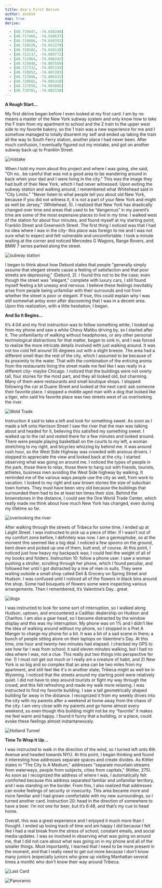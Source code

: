 ```yaml
---
title: Ava's First Derive
author: ans614
map: true
derive:

  - [40.719447, -74.010240]
  - [40.717466, -74.010637]
  - [40.718804, -74.010351]
  - [40.720329, -74.012279]
  - [40.720102, -74.010128]
  - [40.722137, -74.009772]
  - [40.721964, -74.008242]
  - [40.725848, -74.007550]
  - [40.727332, -74.007335]
  - [40.728052, -74.007203]
  - [40.727894, -74.005432]
  - [40.728602, -74.005318]
  - [40.727859, -74.003095]
  - [40.729781, -74.002150]
---
```

<strong>A Rough Start...</strong>

My first dérive began before I even looked at my first card. I am by no means a master of the New York subway system and only know how to take the F train from my apartment to school and the 2 train to the upper west side to my favorite bakery, so the 1 train was a new experience for me and I somehow managed to totally disorient my self and ended up taking the train all the way to South Ferry station, another place I had never been. After much confusion, I eventually figured out my mistake, and got on another subway back up to Franklin Street.

![mistake](https://i.imgur.com/kqzvI2m.png)

When I told my mom about this project and where I was going, she said, "Oh no.. be careful that was not a good area to be wandering around in back when your dad and I were living in the city." This was the image they had built of their New York, which I had never witnessed. Upon exiting the subway station and walking around, I remembered what Whitehead said in "City Limits." "Never listen to what people tell you about old New York, because if you did not witness it, it is not a part of your New York and might as well be Jersey," (Whitehead, 5). I realized that New York has drastically changed over time and areas that used to be “dangerous” in my parent’s time are some of the most expensive places to live in my time. I walked west of the station for about four minutes, and found myself at my starting point; Franklin Street and Greenwich Street. The first thing I noticed was that I had no idea where I was in the city- this place was foreign to me and I was not sure what to expect and felt vulnerable and uncomfortable. I took a minute waiting at the corner and noticed Mercedes G Wagons, Range Rovers, and BMW 7 series parked along the street.

![subway station](https://i.imgur.com/qvY2RzG.jpg)

I began to think about how Debord states that people "generally simply assume that elegant streets cause a feeling of satisfaction and that poor streets are depressing," (Debord, 2). I found this not to be the case; even though the street was "elegant," complete with luxury cars, I still found myself feeling a bit uneasy and nervous. I believe these feelings inevitably arise from people being unfamiliar with their surrounds and not from whether the street is poor or elegant. If true, this could explain why I was still somewhat antsy even after discovering that I was in a decent area. Upon this realization, with a little hesitation, I began.

<strong>And So It Begins...</strong>

It’s 4:04 and my first instruction was to follow something white, I looked up from my phone and saw a white Chevy Malibu driving by, so I started after it. The unfamiliarity of walking without headphones, or any other personal technological distractions for that matter, began to sink in, and I was forced to realize the more intricate details involved with just walking around. It was not too cold felt around 55 degrees out with a slight breeze. The area had a different smell than the rest of the city, which I assumed to be because of its proximity to the water. That with the combination of the enticing aroma from the restaurants lining the street made me feel like I was really in a different city- maybe Chicago. I noticed that the buildings were not overly tall, four stories for the most part, and they all looked old, but charming. Many of them were restaurants and small boutique shops. I stopped following the car at Duane Street and looked at the next card: ask someone their favorite place. I stopped a middle aged man with a dog that looked like a tiger, who said his favorite place was two streets west of us overlooking the river.

![Wold Trade](https://i.imgur.com/KKsllsF.jpg)

Instruction 4 said to take a left and look for something sweet. As soon as I made a left onto Harrison Street I saw the river that the man was talking about and headed for it, believing this satisfied my something sweet. I walked up to the rail and rested there for a few minutes and looked around. There were people playing basketball on the courts to my left, a woman stretching to my right, and bicycles whizzing by behind me. It was around rush hour, so the West Side Highway was crowded with anxious drivers. I stopped to appreciate the view and looked back at the city. I started observing what was going on around me. I noticed the types of people in the park, those there to relax, those there to hang out with friends, tourists, athletes, business men avoiding the West Side highway by walking. It reminded me of the various ways people use the city as well, from work to vacation. I looked to my right and saw brown stones the size of suburban town homes. They must have been very old because the buildings that surrounded them had to be at least ten times their size. Behind the brownstones in the distance, I could see the One World Trade Center, which really made me think about how much New York has changed, even during my lifetime so far.

![overlooking the river](https://i.imgur.com/z0d5elR.jpg)

After walking through the streets of Tribeca for some time, I ended up at Laight Street. I was instructed to pick up a piece of litter. If I wasn’t out of my comfort zone before, I definitely was now. I am a germophobe, so at the moment this seemed like a big deal. I noticed a few spoons on the ground, bent down and picked up one of them, butt end, of course. At this point, I noticed just how heavy my backpack was; I could feel the weight of all of my books and folders. Instruction 10: follow a phone user. I saw a woman pushing a stroller, scrolling through her phone, which I found peculiar, and followed her until I got distracted by a line of men in suits. They were waiting outside a small shop called Deli & Grocery on Spring Street and Hudson. I was confused until I noticed all of the flowers in black bins around the shop. Some had bouquets of flowers some were inspecting various arrangements. Then I remembered, it’s Valentine’s Day.. great.

![dogs](https://i.imgur.com/VvurJEa.jpg)

 I was instructed to look for some sort of interruption, so I walked along Hudson, uptown, and encountered a Cadillac dealership on Hudson and Charlton. I am also a gear head, so I became distracted by the window display and this was my interruption. My phone was on 1% and I didn’t like the idea of walking around without my phone, so I stopped in a Pret A Manger to charge my phone for a bit. It was a bit of a sad scene in there; a bunch of people sitting alone on their laptops on Valentine's Day. At this time, one hour and twenty-two minutes had elapsed. I checked my GPS to see how far I was from school; it said eleven minutes walking, but I had no idea where I was, not a clue. This really put two things into perspective for me: 1) I must not get out much or I really am a creature of habit, and 2) New York is so big and so complex that an area can be two miles from my apartment, and still feel like it's in another state; Tribeca might as well be in Wyoming. I noticed that the streets around my starting point were relatively quiet. I did not have to step around tourists or fight my way through the crowd, and this felt refreshing and made my walk more relaxing. I was instructed to find my favorite building. I saw a tall geometrically shaped building far away in the distance. I recognized it from my weekly drives into the city with my parents after a weekend at home away from the chaos of the city. I am very close with my parents and go home almost every weekend, so even though this building might not be my “favorite” it makes me feel warm and happy. I found it funny that a building, or a place, could evoke these feelings almost instantaneously.

![Holland Tunnel](https://i.imgur.com/KBoMhJY.jpg)

<strong>Time To Wrap It Up...</strong>

I was instructed to walk in the direction of the wind, so I turned left onto 6th Avenue and headed towards NYU. At this point, I began thinking and found it interesting how addresses separate spaces and create divides. As Kittler states in "The City Is A Medium," addresses "separate mountain streams from waterways, people from subjects, cities from capitals," (Kittler, 275). As soon as I recognized the address of where I was, I automatically felt comforted because this address separated familiar and unfamiliar territory, and I was standing on the border. From this, I also realized that addresses can evoke feelings of security or insecurity. This area became more and more familiar and I had grown comfortable with my new surroundings, so I turned another card. Instruction 20: head in the direction of somewhere to have a beer. I’m not one for beer, but it’s 6:48, and that’s my cue to head home.

Overall, this was a great experience and I enjoyed it much more than I thought. I ended up losing track of time and am happy I did because I felt like I had a real break from the stress of school, constant emails, and social media updates. I was so involved in observing what was going on around me, that I did not care about what was going on in my phone and all of the smaller things. Most importantly, I learned that I need to be more present in the moment, and that I really need to get out more because I don't know many juniors (especially juniors who grew up visiting Manhattan several times a month) who don't know their way around Tribeca.

![Last Card](https://i.imgur.com/W9g6JDS.jpg)

![Panoramic](https://i.imgur.com/M34rA67.jpg)
